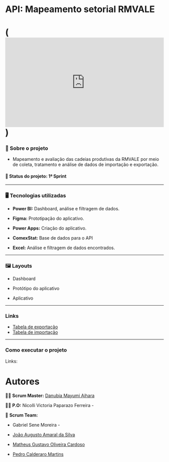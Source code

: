 # API: Mapeamento setorial RMVALE

# (<div style="width: 100%;"><div style="position: relative; padding-bottom: 56.25%; padding-top: 0; height: 0;"><iframe title="BASIC INTERACTIVE IMAGE" frameborder="0" width="1200px" height="675px" style="position: absolute; top: 0; left: 0; width: 100%; height: 100%;" src="https://view.genial.ly/642993d0ed6fee001116744f" type="text/html" allowscriptaccess="always" allowfullscreen="true" scrolling="yes" allownetworking="all"></iframe> </div> </div>)

### :mag_right: Sobre o projeto
- Mapeamento e avaliação das cadeias produtivas da RMVALE por meio de coleta, tratamento e análise de dados de importação e exportação.

#### :memo: Status do projeto: 1ª Sprint
----------------------------------------------------

### :desktop_computer: Tecnologias utilizadas
- **Power BI:** Dashboard, análise e filtragem de dados.

- **Figma:** Prototipação do aplicativo.

- **Power Apps:** Criação do aplicativo.

- **ComexStat:** Base de dados para o API

- **Excel:** Análise e filtragem de dados encontrados.

----------------------------------------------

### :framed_picture: Layouts
- Dashboard

- Protótipo do aplicativo

- Aplicativo

--------------------------------------

### Links
- [Tabela de exportação](http://comexstat.mdic.gov.br/pt/municipio/79521)
- [Tabela de importação](http://comexstat.mdic.gov.br/pt/municipio/79520)

----------------------------------------

### Como executar o projeto
Links:



# Autores
:woman_student: **Scrum Master:** [Danubia Mayumi Aihara](https://www.linkedin.com/in/danubia-mayumi-aihara-74332326b/)

:woman_student: **P.O:** Nicolli Victoria Paparazo Ferreira -

:busts_in_silhouette:	**Scrum Team:**
- Gabriel Sene Moreira -  

- [João Augusto Amaral da Silva](https://www.linkedin.com/in/jo%C3%A3o-augusto-4114b0214)

- [Matheus Gustavo Oliveira Cardoso](https://www.linkedin.com/in/theuscards)

- [Pedro Calderaro Martins](https://www.linkedin.com/in/pedro-calderaro-175462262/)
